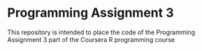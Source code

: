 Programming Assignment 3
======================

This repository is intended to place the code of the Programming Assignment 3 part of the Coursera R programming course
